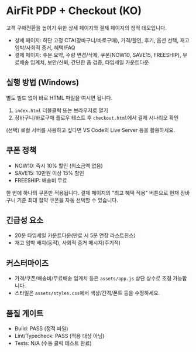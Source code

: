 # AirFit PDP + Checkout (KO)

고객 구매전환을 높이기 위한 상세 페이지와 결제 페이지의 정적 데모입니다.

- 상세 페이지: 하단 고정 CTA(장바구니/바로구매), 가격/할인, 후기, 옵션 선택, 재고 임박/사회적 증거, 혜택/FAQ
- 결제 페이지: 주문 요약, 수량 변경/삭제, 쿠폰(NOW10, SAVE15, FREESHIP), 무료배송 임계치, 보안/신뢰, 간단한 폼 검증, 타임세일 카운트다운

## 실행 방법 (Windows)
별도 빌드 없이 바로 HTML 파일을 여시면 됩니다.

1. `index.html` 더블클릭 또는 브라우저로 열기
2. 장바구니/바로구매 플로우 테스트 후 `checkout.html`에서 결제 시나리오 확인

(선택) 로컬 서버를 사용하고 싶다면 VS Code의 Live Server 등을 활용하세요.

## 쿠폰 정책
- NOW10: 즉시 10% 할인 (최소금액 없음)
- SAVE15: 10만원 이상 15% 할인
- FREESHIP: 배송비 무료

한 번에 하나의 쿠폰만 적용됩니다. 결제 페이지의 "최고 혜택 적용" 버튼으로 현재 장바구니 기준 최대 절약 쿠폰을 자동 선택할 수 있습니다.

## 긴급성 요소
- 20분 타임세일 카운트다운(만료 시 5분 연장 라스트찬스)
- 재고 임박 배지(동적), 사회적 증거 메시지(주기적)

## 커스터마이즈
- 가격/쿠폰/배송비/무료배송 임계치 등은 `assets/app.js` 상단 상수로 조정 가능합니다.
- 스타일은 `assets/styles.css`에서 색상/간격/폰트 등을 수정하세요.

## 품질 게이트
- Build: PASS (정적 파일)
- Lint/Typecheck: PASS (적용 대상 아님)
- Tests: N/A (수동 클릭 테스트 완료)
